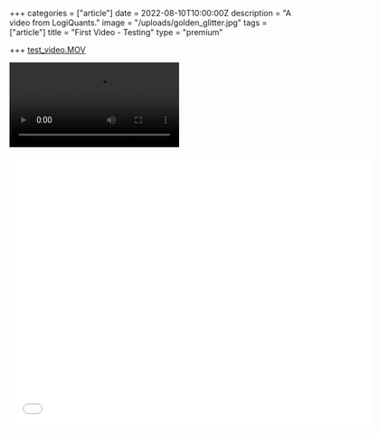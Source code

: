 +++
categories = ["article"]
date = 2022-08-10T10:00:00Z
description = "A video from LogiQuants."
image = "/uploads/golden_glitter.jpg"
tags = ["article"]
title = "First Video - Testing"
type = "premium"

+++
[test_video.MOV](/uploads/test_video.MOV "test_video.MOV")

<video src="LINK" controls="controls" style="max-width: 730px;">[https://www.youtube.com/watch?v=rZwSqX6J5hs&list=RDrZwSqX6J5hs&start_radio=1](https://www.youtube.com/watch?v=rZwSqX6J5hs&list=RDrZwSqX6J5hs&start_radio=1 "https://www.youtube.com/watch?v=rZwSqX6J5hs&list=RDrZwSqX6J5hs&start_radio=1")</video>

<iframe width="640" height="480" src="LINK" frameborder="0" allow="autoplay; encrypted-media" allowfullscreen>[https://www.youtube.com/watch?v=rZwSqX6J5hs&list=RDrZwSqX6J5hs&start_radio=1](https://www.youtube.com/watch?v=rZwSqX6J5hs&list=RDrZwSqX6J5hs&start_radio=1 "https://www.youtube.com/watch?v=rZwSqX6J5hs&list=RDrZwSqX6J5hs&start_radio=1")</iframe>